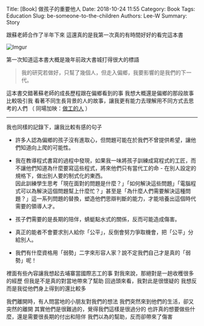 Title: [Book] 做孩子的重要他人
Date: 2018-10-24 11:55
Category: Book
Tags: Education
Slug: be-someone-to-the-children
Authors: Lee-W
Summary: Story

跟蘇老師合作了半年下來
這還真的是我第一次真的有時間好好的看完這本書

![Imgur]({static}/images/books/3sJOmbH.jpg)

<!--more-->

第一次知道這本書大概是幾年前政大書城打得很大的標語
> 我的研究若做好，只幫了幾個人，但走入偏鄉，我要影響的是我們的下一代。

這本書交錯著蘇老師的成長歷程跟在偏鄉看到的事
我想大概還是偏鄉的那段故事比較吸引我
看著不同生長背景的人的故事，讓我更有能力去理解用不同方式去思考的人們
（ 同場加映：[做工的人](http://lee-w.github.io/posts/book/2017/03/worker/) ）

---

我也同樣的記錄下，讓我比較有感的句子

* 許多人認為偏鄉的孩子沒有進取心，但問題可能在於我們不曾提供希望，讓他們知道向上爬的可能性。

* 我在教導程式書寫的過程中發現，如果我一味將孩子訓練成寫程式的工匠，而不讓他們知道為什麼要寫這些程式，將來他們只有當代工的命 - 在別人設定的規格下，做出別人要的制式化的東西。  
  因此訓練學生思考「現在面對的問題是什麼？」「如何解決這些問題」「電腦程式可以為解決這個問題幫上什麼忙？」甚至是「為什麼人們需要解決這種問題？」這一系列問題的替換，塑造他們思辯判斷的能力，才能培養出這個時代需要的領導人才。

* 孩子們需要的是長期的陪伴，蜻蜓點水式的關係，反而可能造成傷害。

* 真正的能者不會要求別人給你「公平」，反倒會努力爭取機會，把「公平」分給別人。

* 我們有什麼資格用「弱勢」二字來形容人家？說不定我們自己才是真的「弱勢」呢！

裡面有些內容讓我想起去埔寨當國際志工的事
對我來說，那絕對是一趟收穫很多的經歷
但我是不是真的對當地帶來了幫助
回過頭來看，我對此是很懷疑的
我想反而是我從他們身上得到的還比較多

我們離開時，有人問當地的小朋友對我們的想法
我們突然來到他們的生活，卻又突然的離開
其實他們是很難過的，覺得我們這樣是很過分的
也許真的想要做些什麼，還是需要很長期的付出和陪伴
我們以為的幫助，反而卻帶來了傷害
